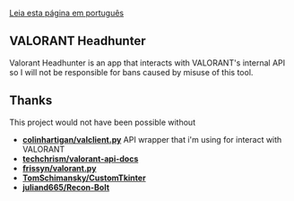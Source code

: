 [Leia esta página em português](https://github.com/OnlyTH777/VALORANT-Headhunter/blob/main/README-pt-BR.md)

## VALORANT Headhunter
Valorant Headhunter is an app that interacts with VALORANT's internal API so I will not be responsible for bans caused by misuse of this tool.

## Thanks

This project would not have been possible without

- **[colinhartigan/valclient.py](https://github.com/colinhartigan/valclient.py)** API wrapper that i'm using for interact with VALORANT
- **[techchrism/valorant-api-docs](https://github.com/techchrism/valorant-api-docs)**
- **[frissyn/valorant.py](https://github.com/frissyn/valorant.py)**
- **[TomSchimansky/CustomTkinter](https://github.com/TomSchimansky/CustomTkinter)**
- **[juliand665/Recon-Bolt](https://github.com/juliand665/Recon-Bolt)**
